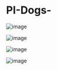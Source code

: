 # PI-Dogs-

![image](https://user-images.githubusercontent.com/89852548/156824187-d63f753c-f00c-4acd-b1b7-fa15d1b8b16b.png)

![image](https://user-images.githubusercontent.com/89852548/156824390-b550b8f9-7db3-47c2-b687-4e2b6a6bd309.png)

![image](https://user-images.githubusercontent.com/89852548/156824638-52efc9b1-777a-4fad-b534-ae943d8dd87d.png)

![image](https://user-images.githubusercontent.com/89852548/156824794-38be65cb-4f92-4edf-bbe3-3983fc03941a.png)





